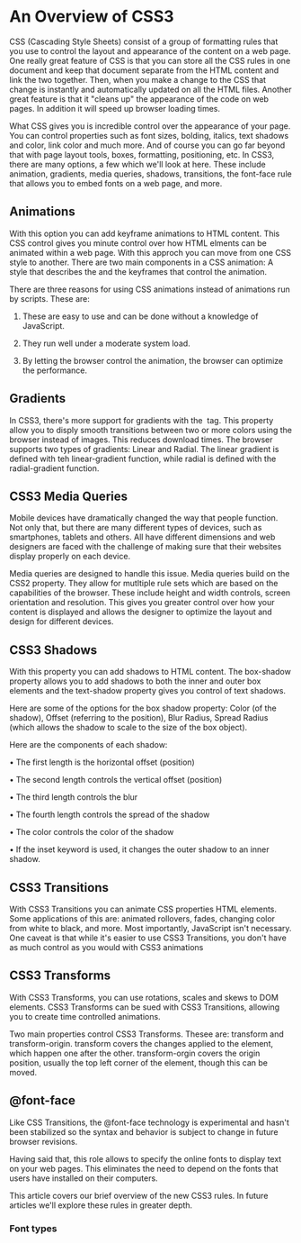 

# An Overview of CSS3

CSS (Cascading Style Sheets) consist of a group of formatting rules that you use to control the layout and appearance of the content on a web page. One really great feature of CSS is that you can store all the CSS rules in one document and keep that document separate from the HTML content and link the two together. Then, when you make a change to the CSS that change is instantly and automatically updated on all the HTML files. Another great feature is that it "cleans up" the appearance of the code on web pages. In addition it will speed up browser loading times.

What CSS gives you is incredible control over the appearance of your page. You can control properties such as font sizes, bolding, italics, text shadows and color, link color and much more. And of course you can go far beyond that with page layout tools, boxes, formatting, positioning, etc. In CSS3, there are many options, a few which we'll look at here. These include animation, gradients, media queries, shadows, transitions, the font-face rule that allows you to embed fonts on a web page, and more.

## Animations

With this option you can add keyframe animations to HTML content. This CSS control gives you minute control over how HTML elments can be animated within a web page. With this approch you can move from one CSS style to another. There are two main components in a CSS animation: A style that describes the and the keyframes that control the animation.

 

There are three reasons for using CSS animations instead of animations run by scripts. These are:

 

1. These are easy to use and can be done without a knowledge of JavaScript.

2. They run well under a moderate system load.

3. By letting the browser control the animation, the browser can optimize the performance.


## Gradients

In CSS3, there's more support for gradients with the <image> tag. This property allow you to disply smooth transitions between two or more colors using the browser instead of images. This reduces download times. The browser supports two types of gradients: Linear and Radial. The linear gradient is defined with teh linear-gradient function, while radial is defined with the radial-gradient function.


## CSS3 Media Queries

Mobile devices have dramatically changed the way that people function. Not only that, but there are many different types of devices, such as smartphones, tablets and others. All have different dimensions and web designers are faced with the challenge of making sure that their websites display properly on each device.


Media queries are designed to handle this issue. Media queries build on the CSS2 property. They allow for mutltiple rule sets which are based on the capabilities of the browser. These include height and width controls, screen orientation and resolution. This gives you greater control over how your content is displayed and allows the designer to optimize the layout and design for different devices.


## CSS3 Shadows

With this property you can add shadows to HTML content. The box-shadow property allows you to add shadows to both the inner and outer box elements and the text-shadow property gives you control of text shadows.

Here are some of the options for the box shadow property: Color (of the shadow), Offset (referring to the position), Blur Radius, Spread Radius (which allows the shadow to scale to the size of the box object).

 
Here are the components of each shadow:

 • The first length is the horizontal offset (position)

• The second length controls the vertical offset (position)

• The third length controls the blur

• The fourth length controls the spread of the shadow

• The color controls the color of the shadow

• If the inset keyword is used, it changes the outer shadow to an inner shadow.


## CSS3 Transitions
 
With CSS3 Transitions you can animate CSS properties HTML elements. Some applications of this are: animated rollovers, fades, changing color from white to black, and more. Most importantly, JavaScript isn't necessary. One caveat is that while it's easier to use CSS3 Transitions, you don't have as much control as you would with CSS3 animations


## CSS3 Transforms

With CSS3 Transforms, you can use rotations, scales and skews to DOM elements. CSS3 Transforms can be sued with CSS3 Transitions, allowing you to create time controlled animations.

Two main properties control CSS3 Transforms. Thesee are: transform and transform-origin. transform covers the changes applied to the element, which happen one after the other. transform-orgin covers the origin position, usually the top left corner of the element, though this can be moved.

## @font-face


Like CSS Transitions, the @font-face technology is experimental and hasn't been stabilized so the syntax and behavior is subject to change in future browser revisions.


Having said that, this role allows to specify the online fonts to display text on your web pages. This eliminates the need to depend on the fonts that users have installed on their computers.

This article covers our brief overview of the new CSS3 rules. In future articles we'll explore these rules in greater depth.

### Font types